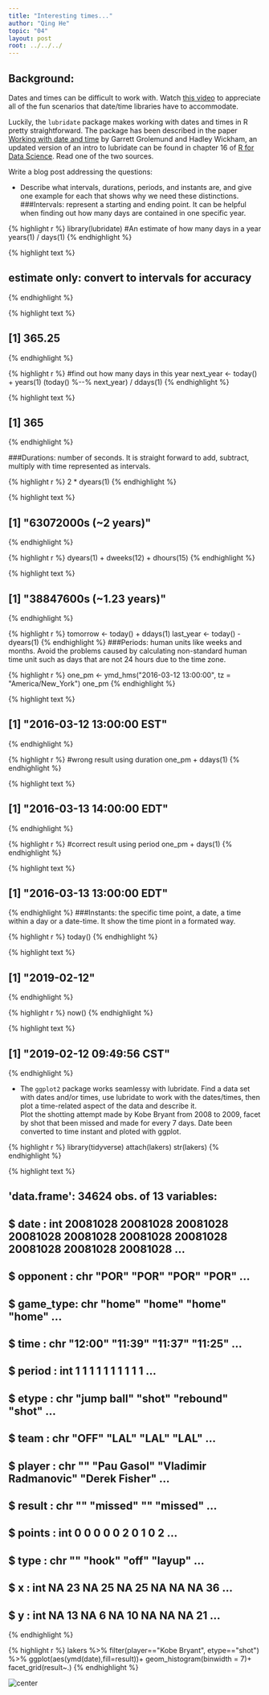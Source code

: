 ```yaml
---
title: "Interesting times..."
author: "Qing He"
topic: "04"
layout: post
root: ../../../
---
```



## Background:

Dates and times can be difficult to work with. Watch [this video](https://www.youtube.com/watch?v=-5wpm-gesOY) to appreciate all of the fun scenarios that date/time libraries have to accommodate. 

Luckily, the `lubridate` package makes working with dates and times in R pretty straightforward. The package has been described in the paper [Working with date and time](http://www.jstatsoft.org/v40/i03/) by Garrett Grolemund and Hadley Wickham, an updated version of an intro to lubridate can be found in chapter 16 of [R for Data Science](https://r4ds.had.co.nz/dates-and-times.html). Read one of the two sources.

Write a blog post addressing the questions:


- Describe what intervals, durations, periods, and instants are, and give one example for each that shows why we need these distinctions.
###Intervals: represent a starting and ending point.
It can be helpful when finding out how many days are contained in one specific year.

{% highlight r %}
library(lubridate)
#An estimate of how many days in a year
years(1) / days(1)
{% endhighlight %}



{% highlight text %}
## estimate only: convert to intervals for accuracy
{% endhighlight %}



{% highlight text %}
## [1] 365.25
{% endhighlight %}



{% highlight r %}
#find out how many days in this year
next_year <- today() + years(1)
(today() %--% next_year) / ddays(1)
{% endhighlight %}



{% highlight text %}
## [1] 365
{% endhighlight %}

###Durations: number of seconds.
It is straight forward to add, subtract, multiply with time represented as intervals.

{% highlight r %}
2 * dyears(1)
{% endhighlight %}



{% highlight text %}
## [1] "63072000s (~2 years)"
{% endhighlight %}



{% highlight r %}
dyears(1) + dweeks(12) + dhours(15)
{% endhighlight %}



{% highlight text %}
## [1] "38847600s (~1.23 years)"
{% endhighlight %}



{% highlight r %}
tomorrow <- today() + ddays(1)
last_year <- today() - dyears(1)
{% endhighlight %}
###Periods: human units like weeks and months.
Avoid the problems caused by calculating non-standard human time unit such as days that are not 24 hours due to the time zone.

{% highlight r %}
one_pm <- ymd_hms("2016-03-12 13:00:00", tz = "America/New_York")
one_pm
{% endhighlight %}



{% highlight text %}
## [1] "2016-03-12 13:00:00 EST"
{% endhighlight %}



{% highlight r %}
#wrong result using duration
one_pm + ddays(1)
{% endhighlight %}



{% highlight text %}
## [1] "2016-03-13 14:00:00 EDT"
{% endhighlight %}



{% highlight r %}
#correct result using period
one_pm + days(1)
{% endhighlight %}



{% highlight text %}
## [1] "2016-03-13 13:00:00 EDT"
{% endhighlight %}
###Instants: the specific time point, a date, a time within a day or a date-time. 
It show the time piont in a formated way.

{% highlight r %}
today()
{% endhighlight %}



{% highlight text %}
## [1] "2019-02-12"
{% endhighlight %}



{% highlight r %}
now()
{% endhighlight %}



{% highlight text %}
## [1] "2019-02-12 09:49:56 CST"
{% endhighlight %}

- The `ggplot2` package works seamlessy with lubridate. Find a data set with dates and/or times, use lubridate to work with the dates/times, then plot a time-related aspect of the data and describe it.  
Plot the shotting attempt made by Kobe Bryant from 2008 to 2009, facet by shot that been missed and made for every 7 days. Date been converted to time instant and ploted with ggplot.

{% highlight r %}
library(tidyverse)
attach(lakers)
str(lakers)
{% endhighlight %}



{% highlight text %}
## 'data.frame':	34624 obs. of  13 variables:
##  $ date     : int  20081028 20081028 20081028 20081028 20081028 20081028 20081028 20081028 20081028 20081028 ...
##  $ opponent : chr  "POR" "POR" "POR" "POR" ...
##  $ game_type: chr  "home" "home" "home" "home" ...
##  $ time     : chr  "12:00" "11:39" "11:37" "11:25" ...
##  $ period   : int  1 1 1 1 1 1 1 1 1 1 ...
##  $ etype    : chr  "jump ball" "shot" "rebound" "shot" ...
##  $ team     : chr  "OFF" "LAL" "LAL" "LAL" ...
##  $ player   : chr  "" "Pau Gasol" "Vladimir Radmanovic" "Derek Fisher" ...
##  $ result   : chr  "" "missed" "" "missed" ...
##  $ points   : int  0 0 0 0 0 2 0 1 0 2 ...
##  $ type     : chr  "" "hook" "off" "layup" ...
##  $ x        : int  NA 23 NA 25 NA 25 NA NA NA 36 ...
##  $ y        : int  NA 13 NA 6 NA 10 NA NA NA 21 ...
{% endhighlight %}



{% highlight r %}
lakers %>% 
  filter(player=="Kobe Bryant", etype=="shot") %>% 
  ggplot(aes(ymd(date),fill=result))+
  geom_histogram(binwidth = 7)+ facet_grid(result~.)
{% endhighlight %}

![center](../figure/04/HeQing/unnamed-chunk-5-1.png)



